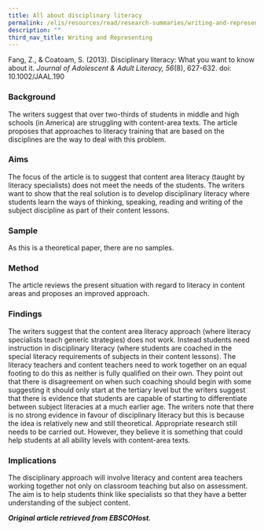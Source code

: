 ```yaml
---
title: All about disciplinary literacy
permalink: /elis/resources/read/research-summaries/writing-and-representing/all-about-disciplinary-literacy/
description: ""
third_nav_title: Writing and Representing
---
```

Fang, Z., & Coatoam, S. (2013). Disciplinary literacy: What you want to know about it. _Journal of Adolescent & Adult Literacy, 56_(8), 627-632. doi: 10.1002/JAAL.190

### Background

The writers suggest that over two-thirds of students in middle and high schools (in America) are struggling with content-area texts. The article proposes that approaches to literacy training that are based on the disciplines are the way to deal with this problem.

### Aims

The focus of the article is to suggest that content area literacy (taught by literacy specialists) does not meet the needs of the students. The writers want to show that the real solution is to develop disciplinary literacy where students learn the ways of thinking, speaking, reading and writing of the subject discipline as part of their content lessons.

### Sample

As this is a theoretical paper, there are no samples.

### Method

The article reviews the present situation with regard to literacy in content areas and proposes an improved approach.

### Findings

The writers suggest that the content area literacy approach (where literacy specialists teach generic strategies) does not work. Instead students need instruction in disciplinary literacy (where students are coached in the special literacy requirements of subjects in their content lessons). The literacy teachers and content teachers need to work together on an equal footing to do this as neither is fully qualified on their own. They point out that there is disagreement on when such coaching should begin with some suggesting it should only start at the tertiary level but the writers suggest that there is evidence that students are capable of starting to differentiate between subject literacies at a much earlier age. The writers note that there is no strong evidence in favour of disciplinary literacy but this is because the idea is relatively new and still theoretical. Appropriate research still needs to be carried out. However, they believe it is something that could help students at all ability levels with content-area texts.

### Implications

The disciplinary approach will involve literacy and content area teachers working together not only on classroom teaching but also on assessment. The aim is to help students think like specialists so that they have a better understanding of the subject content.

_**Original article retrieved from EBSCOHost.**_  
